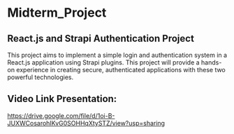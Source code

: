# Midterm_Project
## React.js and Strapi Authentication Project
This project aims to implement a simple login and authentication system in a React.js application using Strapi plugins. This project will provide a hands-on experience in creating secure, authenticated applications with these two powerful technologies. 
## Video Link Presentation: 
https://drive.google.com/file/d/1oi-B-JUXWCosarohIKvG0SOHHqXtySTZ/view?usp=sharing


